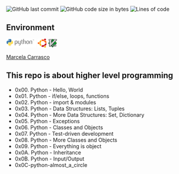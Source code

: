 ![GitHub last commit](https://img.shields.io/github/last-commit/mcarrascopiaggio/holbertonschool-higher_level_programming)
![GitHub code size in bytes](https://img.shields.io/github/languages/code-size/agusfl/mcarrascopiaggio/holbertonschool-higher_level_programming)
![Lines of code](https://img.shields.io/tokei/lines/github/agusfl/mcarrascopiaggio/holbertonschool-higher_level_programming)

## Environment
<div>
<a  href="https://www.cprogramming.com/"  target="_blank"><img  height="24px"  src="https://raw.githubusercontent.com/ralexrivero/xelar_theme_profile/main/icons/python-logo-inkscape.svg"  alt="C programming language"  ></a> <a  href="https://ubuntu.com/"  target="_blank"><img  height="24px"  src="https://raw.githubusercontent.com/ralexrivero/xelar_theme_profile/main/icons/ubuntu-icon.svg"  alt="C programming language"></a> <a  href="https://www.vim.org/"  target="_blank"><img  height="24px"  src="https://raw.githubusercontent.com/ralexrivero/xelar_theme_profile/main/icons/Vimlogo.svg"  alt="C programming language"></a>
</div>

[Marcela Carrasco](https://www.linkedin.com/in/marcela-carrasco-piaggio-0796b333/)
## This repo is about higher level programming
- 0x00. Python - Hello, World
- 0x01. Python - if/else, loops, functions
- 0x02. Python - import & modules
- 0x03. Python - Data Structures: Lists, Tuples
- 0x04. Python - More Data Structures: Set, Dictionary
- 0x05. Python - Exceptions
- 0x06. Python - Classes and Objects
- 0x07. Python - Test-driven development
- 0x08. Python - More Classes and Objects
- 0x09. Python - Everything is object
- 0x0A. Python - Inheritance
- 0x0B. Python - Input/Output
- 0x0C-python-almost_a_circle
